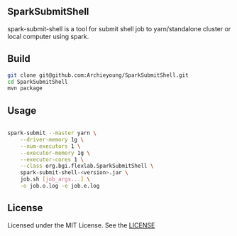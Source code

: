 SparkSubmitShell
----------------

spark-submit-shell is a tool for submit shell job to yarn/standalone cluster or local computer using spark.


## Build

```sh
git clone git@github.com:Archieyoung/SparkSubmitShell.git
cd SparkSubmitShell
mvn package
```

## Usage

```sh

spark-submit --master yarn \
    --driver-memory 1g \
    --num-executors 1 \
    --executor-memory 1g \
    --executor-cores 1 \
    --class org.bgi.flexlab.SparkSubmitShell \
    spark-submit-shell-<version>.jar \
    job.sh [job_args...] \
    -o job.o.log -e job.e.log
```

## License

Licensed under the MIT License. See the [LICENSE](https://github.com/Archieyoung/SparkSubmitShell/master/LICENSE)